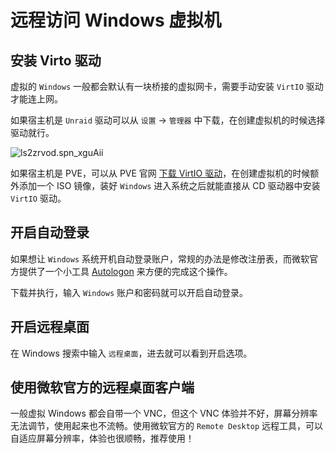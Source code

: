 # 远程访问 Windows 虚拟机

## 安装 Virto 驱动

虚拟的 `Windows` 一般都会默认有一块桥接的虚拟网卡，需要手动安装 `VirtIO` 驱动才能连上网。

如果宿主机是 `Unraid` 驱动可以从 `设置` -> `管理器` 中下载，在创建虚拟机的时候选择驱动就行。

![ls2zrvod.spn_xguAii](https://img.slarker.me/blog/ls2zrvod.spn_xguAii.png)

如果宿主机是 PVE，可以从 PVE 官网 [下载 VirtIO 驱动](https://pve.proxmox.com/wiki/Windows_VirtIO_Drivers#Installation)，在创建虚拟机的时候额外添加一个 ISO 镜像，装好 `Windows` 进入系统之后就能直接从 CD 驱动器中安装 `VirtIO` 驱动。

## 开启自动登录

如果想让 `Windows` 系统开机自动登录账户，常规的办法是修改注册表，而微软官方提供了一个小工具 [Autologon](https://learn.microsoft.com/zh-tw/sysinternals/downloads/autologon) 来方便的完成这个操作。

下载并执行，输入 `Windows` 账户和密码就可以开启自动登录。

## 开启远程桌面

在 Windows 搜索中输入 `远程桌面`，进去就可以看到开启选项。

## 使用微软官方的远程桌面客户端

一般虚拟 Windows 都会自带一个 VNC，但这个 VNC 体验并不好，屏幕分辨率无法调节，使用起来也不流畅。使用微软官方的 `Remote Desktop` 远程工具，可以自适应屏幕分辨率，体验也很顺畅，推荐使用！
